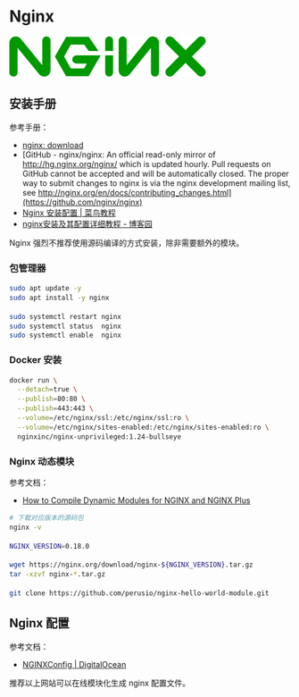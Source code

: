 
# Nginx
![](./../assets/1706973752886-351af435-9e51-49bc-b5e6-10cdfe5ada32.png)

## 安装手册
参考手册：

- [nginx: download](http://nginx.org/en/download.html)
- [GitHub - nginx/nginx: An official read-only mirror of http://hg.nginx.org/nginx/ which is updated hourly. Pull requests on GitHub cannot be accepted and will be automatically closed. The proper way to submit changes to nginx is via the nginx development mailing list, see http://nginx.org/en/docs/contributing_changes.html](https://github.com/nginx/nginx)
- [Nginx 安装配置 | 菜鸟教程](https://www.runoob.com/linux/nginx-install-setup.html)
- [nginx安装及其配置详细教程 - 博客园](https://www.cnblogs.com/lywJ/p/10710361.html)

Nginx 强烈不推荐使用源码编译的方式安装，除非需要额外的模块。

### 包管理器
```bash
sudo apt update -y
sudo apt install -y nginx

sudo systemctl restart nginx
sudo systemctl status  nginx
sudo systemctl enable  nginx
```

### Docker 安装
```bash
docker run \
  --detach=true \
  --publish=80:80 \
  --publish=443:443 \
  --volume=/etc/nginx/ssl:/etc/nginx/ssl:ro \
  --volume=/etc/nginx/sites-enabled:/etc/nginx/sites-enabled:ro \
  nginxinc/nginx-unprivileged:1.24-bullseye
```

### Nginx 动态模块
参考文档：

- [How to Compile Dynamic Modules for NGINX and NGINX Plus](https://www.nginx.com/blog/compiling-dynamic-modules-nginx-plus/)
```bash
# 下载对应版本的源码包
nginx -v

NGINX_VERSION=0.18.0

wget https://nginx.org/download/nginx-${NGINX_VERSION}.tar.gz
tar -xzvf nginx-*.tar.gz

git clone https://github.com/perusio/nginx-hello-world-module.git
```

## Nginx 配置
参考文档：

- [NGINXConfig | DigitalOcean](https://www.digitalocean.com/community/tools/nginx?global.app.lang=zhCN)

推荐以上网站可以在线模块化生成 nginx 配置文件。
